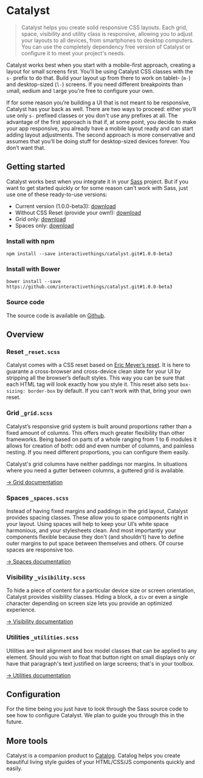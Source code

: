 # Catalyst

> Catalyst helps you create solid responsive CSS layouts. Each grid, space, visibility and utility class is responsive, allowing you to adjust your layouts to all devices, from smartphones to desktop computers. You can use the completely dependency free version of Catalyst or configure it to meet your project's needs.

Catalyst works best when you start with a mobile-first approach, creating a layout for small screens first. You'll be using Catalyst CSS classes with the `s-` prefix to do that. Build your layout up from there to work on tablet- (`m-`) and desktop-sized (`l-`) screens. If you need different breakpoints than `s`mall, `m`edium and `l`arge you're free to configure your own.

If for some reason you’re building a UI that is not meant to be responsive, Catalyst has your back as well. There are two ways to proceed: either you’ll use only `s-` prefixed classes or you don't use any prefixes at all. The advantage of the first approach is that if, at some point, you decide to make your app responsive, you already have a mobile layout ready and can start adding layout adjustments. The second approach is more conservative and assumes that you’ll be doing stuff for desktop-sized devices forever. You don’t want that.

## Getting started

Catalyst works best when you integrate it in your [Sass](http://sass-lang.com/) project. But if you want to get started quickly or for some reason can't work with Sass, just use one of these ready-to-use versions:

* Current version (1.0.0-beta3): [download](http://interactivethings.github.io/catalyst/1.0.0-beta3/catalyst.css)
* Without CSS Reset (provide your own!): [download](http://interactivethings.github.io/catalyst/1.0.0-beta3/catalyst-no-reset.css)
* Grid only: [download](http://interactivethings.github.io/catalyst/1.0.0-beta3/catalyst-grid.css)
* Spaces only: [download](http://interactivethings.github.io/catalyst/1.0.0-beta3/catalyst-spaces.css)

### Install with npm

```code
npm install --save interactivethings/catalyst.git#1.0.0-beta3
```

### Install with Bower

```code
bower install --save https://github.com/interactivethings/catalyst.git#1.0.0-beta3
```

### Source code
The source code is available on [Github](https://github.com/interactivethings/catalyst).

## Overview

### Reset `_reset.scss`

Catalyst comes with a CSS reset based on [Eric Meyer’s reset](http://meyerweb.com/eric/tools/css/reset/). It is here to guarante a cross-browser and cross-device clean slate for your UI by stripping all the browser’s default styles. This way you can be sure that each HTML tag will look exactly how you style it. This reset also sets `box-sizing: border-box` by default. If you can't work with that, bring your own reset.

### Grid `_grid.scss`

Catalyst’s responsive grid system is built around proportions rather than a fixed amount of columns. This offers much greater flexibility than other frameworks. Being based on parts of a whole ranging from 1 to 6 modules it allows for creation of both: odd and even number of columns, and painless nesting. If you need different proportions, you can configure them easily.

Catalyst's grid columns have neither paddings nor margins. In situations where you need a gutter between columns, a guttered grid is available.

[→ Grid documentation](#/grid)

### Spaces `_spaces.scss`

Instead of having fixed margins and paddings in the grid layout, Catalyst provides spacing classes. These allow you to space components right in your layout. Using spaces will help to keep your UI’s white space harmonious, and your stylesheets clean. And most importantly your components flexible because they don't (and shouldn't) have to define outer margins to put space between themselves and others. Of course spaces are responsive too.

[→ Spaces documentation](#/spaces)

### Visibility `_visibility.scss`

To hide a piece of content for a particular device size or screen orientation, Catalyst provides visibility classes. Hiding a block, a `div` or even a single character depending on screen size lets you provide an optimized experience.

[→ Visibility documentation](#/visibility)

### Utilities `_utilities.scss`

Utilities are text alignment and box model classes that can be applied to any element. Should you wish to float that button right on small displays only or have that paragraph's text justified on large screens; that's in your toolbox.

[→ Utilities documentation](#/utilities)

## Configuration

For the time being you just have to look through the Sass source code to see how to configure Catalyst. We plan to guide you through this in the future.

## More tools

Catalyst is a companion product to [Catalog](http://interactivethings.github.io/catalog/). Catalog helps you create beautiful living style guides of your HTML/CSS/JS components quickly and easily.
